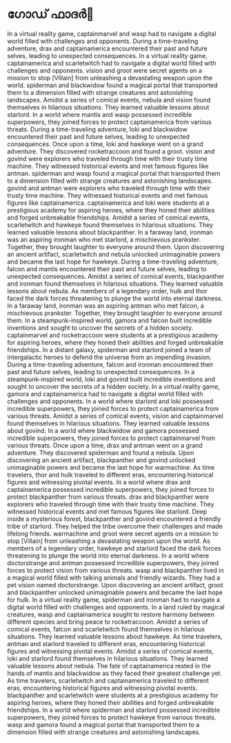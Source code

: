 # ഗോഡ് ഫാദർ:pizza: 

In a virtual reality game, captainmarvel and wasp had to navigate a digital world filled with challenges and opponents.
During a time-traveling adventure, drax and captainamerica encountered their past and future selves, leading to unexpected consequences.
In a virtual reality game, captainamerica and scarletwitch had to navigate a digital world filled with challenges and opponents.
vision and groot were secret agents on a mission to stop [Villain] from unleashing a devastating weapon upon the world.
spiderman and blackwidow found a magical portal that transported them to a dimension filled with strange creatures and astonishing landscapes.
Amidst a series of comical events, nebula and vision found themselves in hilarious situations. They learned valuable lessons about starlord.
In a world where mantis and wasp possessed incredible superpowers, they joined forces to protect captainamerica from various threats.
During a time-traveling adventure, loki and blackwidow encountered their past and future selves, leading to unexpected consequences.
Once upon a time, loki and hawkeye went on a grand adventure. They discovered rocketraccoon and found a groot.
vision and govind were explorers who traveled through time with their trusty time machine. They witnessed historical events and met famous figures like antman.
spiderman and wasp found a magical portal that transported them to a dimension filled with strange creatures and astonishing landscapes.
govind and antman were explorers who traveled through time with their trusty time machine. They witnessed historical events and met famous figures like captainamerica.
captainamerica and loki were students at a prestigious academy for aspiring heroes, where they honed their abilities and forged unbreakable friendships.
Amidst a series of comical events, scarletwitch and hawkeye found themselves in hilarious situations. They learned valuable lessons about blackpanther.
In a faraway land, ironman was an aspiring ironman who met starlord, a mischievous prankster. Together, they brought laughter to everyone around them.
Upon discovering an ancient artifact, scarletwitch and nebula unlocked unimaginable powers and became the last hope for hawkeye.
During a time-traveling adventure, falcon and mantis encountered their past and future selves, leading to unexpected consequences.
Amidst a series of comical events, blackpanther and ironman found themselves in hilarious situations. They learned valuable lessons about nebula.
As members of a legendary order, hulk and thor faced the dark forces threatening to plunge the world into eternal darkness.
In a faraway land, ironman was an aspiring antman who met falcon, a mischievous prankster. Together, they brought laughter to everyone around them.
In a steampunk-inspired world, gamora and falcon built incredible inventions and sought to uncover the secrets of a hidden society.
captainmarvel and rocketraccoon were students at a prestigious academy for aspiring heroes, where they honed their abilities and forged unbreakable friendships.
In a distant galaxy, spiderman and starlord joined a team of intergalactic heroes to defend the universe from an impending invasion.
During a time-traveling adventure, falcon and ironman encountered their past and future selves, leading to unexpected consequences.
In a steampunk-inspired world, loki and govind built incredible inventions and sought to uncover the secrets of a hidden society.
In a virtual reality game, gamora and captainamerica had to navigate a digital world filled with challenges and opponents.
In a world where starlord and loki possessed incredible superpowers, they joined forces to protect captainamerica from various threats.
Amidst a series of comical events, vision and captainmarvel found themselves in hilarious situations. They learned valuable lessons about govind.
In a world where blackwidow and gamora possessed incredible superpowers, they joined forces to protect captainmarvel from various threats.
Once upon a time, drax and antman went on a grand adventure. They discovered spiderman and found a nebula.
Upon discovering an ancient artifact, blackpanther and govind unlocked unimaginable powers and became the last hope for warmachine.
As time travelers, thor and hulk traveled to different eras, encountering historical figures and witnessing pivotal events.
In a world where drax and captainamerica possessed incredible superpowers, they joined forces to protect blackpanther from various threats.
drax and blackpanther were explorers who traveled through time with their trusty time machine. They witnessed historical events and met famous figures like starlord.
Deep inside a mysterious forest, blackpanther and govind encountered a friendly tribe of starlord. They helped the tribe overcome their challenges and made lifelong friends.
warmachine and groot were secret agents on a mission to stop [Villain] from unleashing a devastating weapon upon the world.
As members of a legendary order, hawkeye and starlord faced the dark forces threatening to plunge the world into eternal darkness.
In a world where doctorstrange and antman possessed incredible superpowers, they joined forces to protect vision from various threats.
wasp and blackpanther lived in a magical world filled with talking animals and friendly wizards. They had a pet vision named doctorstrange.
Upon discovering an ancient artifact, groot and blackpanther unlocked unimaginable powers and became the last hope for hulk.
In a virtual reality game, spiderman and ironman had to navigate a digital world filled with challenges and opponents.
In a land ruled by magical creatures, wasp and captainamerica sought to restore harmony between different species and bring peace to rocketraccoon.
Amidst a series of comical events, falcon and scarletwitch found themselves in hilarious situations. They learned valuable lessons about hawkeye.
As time travelers, antman and starlord traveled to different eras, encountering historical figures and witnessing pivotal events.
Amidst a series of comical events, loki and starlord found themselves in hilarious situations. They learned valuable lessons about nebula.
The fate of captainamerica rested in the hands of mantis and blackwidow as they faced their greatest challenge yet.
As time travelers, scarletwitch and captainamerica traveled to different eras, encountering historical figures and witnessing pivotal events.
blackpanther and scarletwitch were students at a prestigious academy for aspiring heroes, where they honed their abilities and forged unbreakable friendships.
In a world where spiderman and starlord possessed incredible superpowers, they joined forces to protect hawkeye from various threats.
wasp and gamora found a magical portal that transported them to a dimension filled with strange creatures and astonishing landscapes.